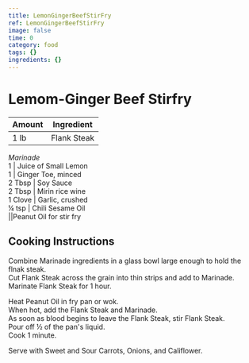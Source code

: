 ```yaml
---
title: LemonGingerBeefStirFry
ref: LemonGingerBeefStirFry
image: false
time: 0
category: food
tags: {}
ingredients: {}
---
```

# Lemom-Ginger Beef Stirfry  
  
|Amount|Ingredient|  
|----|----|  
1 lb | Flank Steak  
*Marinade*  
1 | Juice of Small Lemon  
1 | Ginger Toe, minced  
2 Tbsp | Soy Sauce  
2 Tbsp | Mirin rice wine  
1 Clove | Garlic, crushed  
¼ tsp | Chili Sesame Oil  
||Peanut Oil for stir fry  
  
## Cooking Instructions  
Combine Marinade ingredients in a glass bowl large enough to hold the flnak steak.  
Cut Flank Steak across the grain into thin strips and add to Marinade.  
Marinate Flank Steak for 1 hour.  
  
Heat Peanut Oil in fry pan or wok.  
When hot, add the Flank Steak and Marinade.  
As soon as blood begins to leave the Flank Steak, stir Flank Steak.  
Pour off ½ of the pan's liquid.  
Cook 1 minute.  
  
Serve with Sweet and Sour Carrots, Onions, and Califlower.  
  